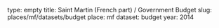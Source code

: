 type: empty
title: Saint Martin (French part) / Government Budget
slug: places/mf/datasets/budget
place: mf
dataset: budget
year: 2014
